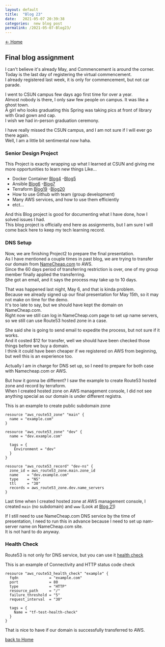 ```yaml
---
layout: default
title:  "Blog 23"
date:   2021-05-07 20:39:38
categories:  new blog post
permalink: /2021-05-07-Blog23/
---
```

[<- Home](https://keiyamo.github.io/) 

## Final blog assignment
I can't believe it's already May, and Commencement is around the corner.   
Today is the last day of registering the virtual commencement.   
I already registered last week, it is only for commencement, but not car parade.  

I went to CSUN campus few days ago first time for over a year.  
Almost nobody is there, I only saw few people on campus. It was like a ghost town.  
A girl who looks graduating this Spring was taking pics at front of library with Grad gown and cap.  
I wish we had in-person graduation ceremony.  

I have really missed the CSUN campus, and I am not sure if I will ever go there again.  
Well, I am a little bit sentimental now haha.   

### Senior Design Project
This Project is exactly wrapping up what I learned at CSUN and giving me more opportunities to learn new things
Like...
- Docker Container [Blog4](/2020-09-30-Blog4/) -[Blog5](/2020-10-05-Blog5/)
- Ansible [Blog6](/2020-10-14-Blog6/) -[Blog7](/2020-10-20-Blog7/)
- Terraform [Blog19](/2021-04-09-Blog19/) -[Blog20](/2021-04-16-Blog20/)
- How to use Github with team (group development)
- Many AWS services, and how to use them efficiently
- etct...

And this Blog project is good for documenting what I have done, how I solved issues I had.  
This blog project is officially end here as assignments, but I am sure I will come back here to keep my tech learning record.  

### DNS Setup
Now, we are finishing Project2 to prepare the final presentation.  
As I have mentioned a couple times in past blog, we are trying to transfer our domain from [NameCheap.com](https://www.namecheap.com/) to AWS.  
Since the 60 days period of transferring restriction is over, one of my group member finally applied the transferring.  
She got an email, and it says the process may take up to 10 days.  

That was happened last night, May 6, and that is kinda problem.   
Because we already signed up our final presentation for May 15th, so it may not make on time for the demo.  
It's too late to say, but we should have kept the domain on NameCheap.com.  
Right now we still can log in NameCheap.com page to set up name servers, so we still can use Route53 hosted zone in a case.  

She said she is going to send email to expedite the process, but not sure if it works.  
And it costed $12 for transfer, well we should have been checked those things before we buy a domain.  
I think it could have been cheaper if we registered on AWS from beginning, but well this is an experience too.   

Actually I am in charge for DNS set up, so I need to prepare for both case with Namecheap.com or AWS.

But how it gonna be different? 
I saw the example to create Route53 hosted zone and record by terraform.  
When I created hosted zone on AWS management console, I did not see anything special as our domain is under different registra.  

This is an example to create public subdomain zone
```
resource "aws_route53_zone" "main" {
  name = "example.com"
}

resource "aws_route53_zone" "dev" {
  name = "dev.example.com"

  tags = {
    Environment = "dev"
  }
}

resource "aws_route53_record" "dev-ns" {
  zone_id = aws_route53_zone.main.zone_id
  name    = "dev.example.com"
  type    = "NS"
  ttl     = "30"
  records = aws_route53_zone.dev.name_servers
}
```

Last time when I created hosted zone at AWS management console, I created `main` (no subdomain) and `www` (Look at [Blog 21](/2021-04-23-Blog21/))

If I still need to use NameCheap.com DNS service by the time of presentation, I need to run this in advance because I need to set up nam-server name on NameCheap.com site.   
It is not hard to do anyway.  


### Health Check
Route53 is not only for DNS service, but you can use it [health check](https://docs.aws.amazon.com/Route53/latest/DeveloperGuide/welcome-health-checks.html)

This is an example of Connectivity and HTTP status code check
```
resource "aws_route53_health_check" "example" {
  fqdn              = "example.com"
  port              = 80
  type              = "HTTP"
  resource_path     = "/"
  failure_threshold = "5"
  request_interval  = "30"

  tags = {
    Name = "tf-test-health-check"
  }
}
```

That is nice to have if our domain is successfully transferred to AWS.  



[back to Home](https://keiyamo.github.io/)
